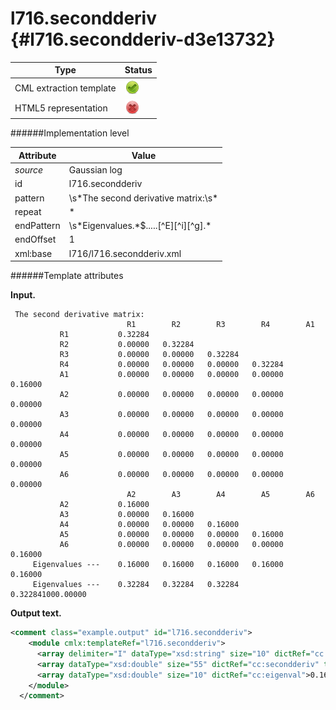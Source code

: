 # l716.secondderiv {#l716.secondderiv-d3e13732}


| Type                                                                                                                                                | Status                                                                                                                                              |
|----|----|
| CML extraction template                                                                                                                             | ![](/imgs/Total.png)                                                                                                                                |
| HTML5 representation                                                                                                                                | ![](/imgs/None.png)                                                                                                                                 |

######Implementation level

| Attribute                                                                                                                                           | Value                                                                                                                                               |
|----|----|
| *source*                                                                                                                                            | Gaussian log                                                                                                                                        |
| id                                                                                                                                                  | l716.secondderiv                                                                                                                                    |
| pattern                                                                                                                                             | \\s\*The second derivative matrix:\\s\*                                                                                                             |
| repeat                                                                                                                                              | \*                                                                                                                                                  |
| endPattern                                                                                                                                          | \\s\*Eigenvalues.\*\$.....\[\^E\]\[\^i\]\[\^g\].\*                                                                                                  |
| endOffset                                                                                                                                           | 1                                                                                                                                                   |
| xml:base                                                                                                                                            | l716/l716.secondderiv.xml                                                                                                                           |

######Template attributes

**Input.**

     The second derivative matrix:
                              R1        R2        R3        R4        A1
               R1           0.32284
               R2           0.00000   0.32284
               R3           0.00000   0.00000   0.32284
               R4           0.00000   0.00000   0.00000   0.32284
               A1           0.00000   0.00000   0.00000   0.00000   0.16000
               A2           0.00000   0.00000   0.00000   0.00000   0.00000
               A3           0.00000   0.00000   0.00000   0.00000   0.00000
               A4           0.00000   0.00000   0.00000   0.00000   0.00000
               A5           0.00000   0.00000   0.00000   0.00000   0.00000
               A6           0.00000   0.00000   0.00000   0.00000   0.00000
                              A2        A3        A4        A5        A6
               A2           0.16000
               A3           0.00000   0.16000
               A4           0.00000   0.00000   0.16000
               A5           0.00000   0.00000   0.00000   0.16000
               A6           0.00000   0.00000   0.00000   0.00000   0.16000
         Eigenvalues ---    0.16000   0.16000   0.16000   0.16000   0.16000
         Eigenvalues ---    0.32284   0.32284   0.32284   0.322841000.00000
      

**Output text.**

```xml
<comment class="example.output" id="l716.secondderiv">
    <module cmlx:templateRef="l716.secondderiv">
      <array delimiter="I" dataType="xsd:string" size="10" dictRef="cc:coordid">IR1IR2IR3IR4IA1IA2IA3IA4IA5IA6I</array>
      <array dataType="xsd:double" size="55" dictRef="cc:secondderiv" type="lowerTriangle">0.32284 0.0 0.32284 0.0 0.0 0.32284 0.0 0.0 0.0 0.32284 0.0 0.0 0.0 0.0 0.16 0.0 0.0 0.0 0.0 0.0 0.0 0.0 0.0 0.0 0.0 0.0 0.0 0.0 0.0 0.0 0.0 0.0 0.0 0.0 0.0 0.0 0.0 0.0 0.0 0.0 0.16 0.0 0.16 0.0 0.0 0.16 0.0 0.0 0.0 0.16 0.0 0.0 0.0 0.0 0.16</array>
      <array dataType="xsd:double" size="10" dictRef="cc:eigenval">0.16 0.16 0.16 0.16 0.16 0.32284 0.32284 0.32284 0.32284 1000.0</array>
    </module>
  </comment>
```
